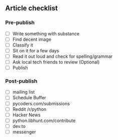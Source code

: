 ## Article checklist

### Pre-publish

* [ ] Write something with substance
* [ ] Find decent image
* [ ] Classify it
* [ ] Sit on it for a few days
* [ ] Read it out loud and check for spelling/grammar
* [ ] Ask local tech friends to review (Optional)
* [ ] Publish

### Post-publish

* [ ] mailing list
* [ ] Schedule Buffer
* [ ] pycoders.com/submissions
* [ ] Reddit /r/python
* [ ] Hacker News
* [ ] python.libhunt.com/contribute
* [ ] dev.to
* [ ] messenger
